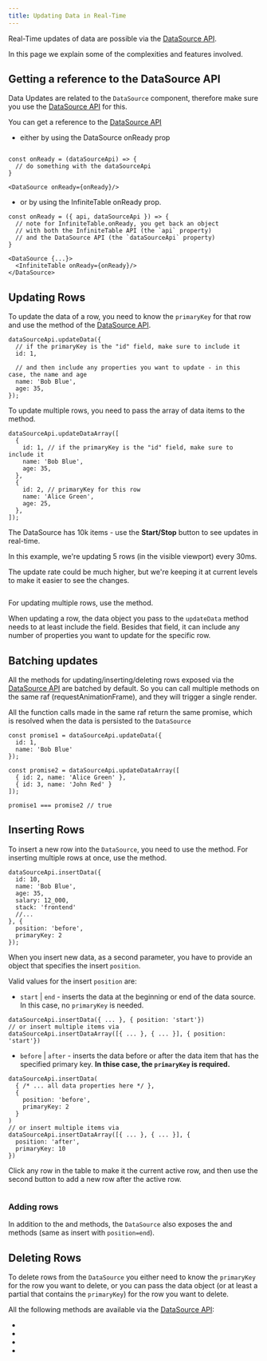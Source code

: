 ```yaml
---
title: Updating Data in Real-Time
---
```


Real-Time updates of data are possible via the [DataSource API](/docs/reference/datasource-api).

In this page we explain some of the complexities and features involved.


## Getting a reference to the DataSource API

<Note>

Data Updates are related to the `DataSource` component, therefore make sure you use the [DataSource API](/docs/reference/datasource-api) for this.

You can get a reference to the [DataSource API](/docs/reference/datasource-api) 

 * either by using <DPropLink name="onReady" code={false}>the DataSource onReady</DPropLink> prop 

```tsx

const onReady = (dataSourceApi) => {
  // do something with the dataSourceApi
}

<DataSource onReady={onReady}/>

```
 * or by using the <PropLink name="onReady" code={false}>InfiniteTable onReady</PropLink> prop.

```tsx
const onReady = ({ api, dataSourceApi }) => {
  // note for InfiniteTable.onReady, you get back an object 
  // with both the InfiniteTable API (the `api` property) 
  // and the DataSource API (the `dataSourceApi` property)
}

<DataSource {...}>
  <InfiniteTable onReady={onReady}/>
</DataSource>
```

</Note>

## Updating Rows

To update the data of a row, you need to know the `primaryKey` for that row and use the <DApiLink name="updateData" /> method of the [DataSource API](/docs/reference/datasource-api).

```tsx {1,3} title="Updating_a_single_row_using_dataSourceApi.updateData"
dataSourceApi.updateData({
  // if the primaryKey is the "id" field, make sure to include it
  id: 1,

  // and then include any properties you want to update - in this case, the name and age
  name: 'Bob Blue',
  age: 35,
});
```

To update multiple rows, you need to pass the array of data items to the <DApiLink name="updateDataArray" /> method.

```tsx {1,3,8} title="Updating_multiple_rows"
dataSourceApi.updateDataArray([
  {
    id: 1, // if the primaryKey is the "id" field, make sure to include it
    name: 'Bob Blue',
    age: 35,
  },
  {
    id: 2, // primaryKey for this row
    name: 'Alice Green',
    age: 25,
  },
]);
```

<Sandpack title="Live data updates with DataSourceApi.updateData">

<Description>

The DataSource has 10k items - use the **Start/Stop** button to see updates in real-time.

In this example, we're updating 5 rows (in the visible viewport) every 30ms.

The update rate could be much higher, but we're keeping it at current levels to make it easier to see the changes.

</Description>

```ts file="realtime-updates-example.page.tsx"
```

</Sandpack>


<Note>

For updating multiple rows, use the <DApiLink name="updateDataArray" /> method.

When updating a row, the data object you pass to the `updateData` method needs to at least include the <DPropLink name="primaryKey" /> field. Besides that field, it can include any number of properties you want to update for the specific row.

</Note>


## Batching updates

All the methods for updating/inserting/deleting rows exposed via the [DataSource API](/docs/reference/datasource-api) are batched by default. So you can call multiple methods on the same raf (requestAnimationFrame), and they will trigger a single render.

All the function calls made in the same raf return the same promise, which is resolved when the data is persisted to the `DataSource`

```tsx title="Updates_made_on_the_same_raf_are_batched_together"
const promise1 = dataSourceApi.updateData({
  id: 1,
  name: 'Bob Blue'
});

const promise2 = dataSourceApi.updateDataArray([
  { id: 2, name: 'Alice Green' },
  { id: 3, name: 'John Red' }
]);

promise1 === promise2 // true

```

## Inserting Rows

To insert a new row into the `DataSource`, you need to use the <DApiLink name="insertData" /> method. For inserting multiple rows at once, use the <DApiLink name="insertDataArray" /> method.

```tsx title="Inserting_a_single_row"
dataSourceApi.insertData({
  id: 10,
  name: 'Bob Blue',
  age: 35,
  salary: 12_000,
  stack: 'frontend'
  //...
}, {
  position: 'before',
  primaryKey: 2
});
```

When you insert new data, as a second parameter, you have to provide an object that specifies the insert `position`.

Valid values for the insert `position` are:
  
* `start` | `end` - inserts the data at the beginning or end of the data source. In this case, no `primaryKey` is needed.

```tsx
dataSourceApi.insertData({ ... }, { position: 'start'})
// or insert multiple items via
dataSourceApi.insertDataArray([{ ... }, { ... }], { position: 'start'})
```
* `before` | `after` - inserts the data before or after the data item that has the specified primary key. **In thise case, the `primaryKey` is required.**

```tsx  {5,10}
dataSourceApi.insertData(
  { /* ... all data properties here */ },
  {
    position: 'before',
    primaryKey: 2
  }
)
// or insert multiple items via
dataSourceApi.insertDataArray([{ ... }, { ... }], {
  position: 'after',
  primaryKey: 10
})
```

<Sandpack title="Using dataSourceApi.insertData">

<Description>

Click any row in the table to make it the current active row, and then use the second button to add a new row after the active row.

</Description>

```ts file="insert-example.page.tsx"
```

</Sandpack>

### Adding rows

In addition to the <DApiLink name="insertData" /> and <DApiLink name="insertDataArray" /> methods, the `DataSource` also exposes the <DApiLink name="addData" /> and <DApiLink name="addDataArray" /> methods (same as insert with `position=end`).

## Deleting Rows

To delete rows from the `DataSource` you either need to know the `primaryKey` for the row you want to delete, or you can pass the data object (or at least a partial that contains the `primaryKey`) for the row you want to delete.

All the following methods are available via the [DataSource API](/docs/reference/datasource-api):

 * <DApiLink name="removeData" />
 * <DApiLink name="removeDataArray" />
 * <DApiLink name="removeDataByPrimaryKey" />
 * <DApiLink name="removeDataArrayByPrimaryKeys" />


